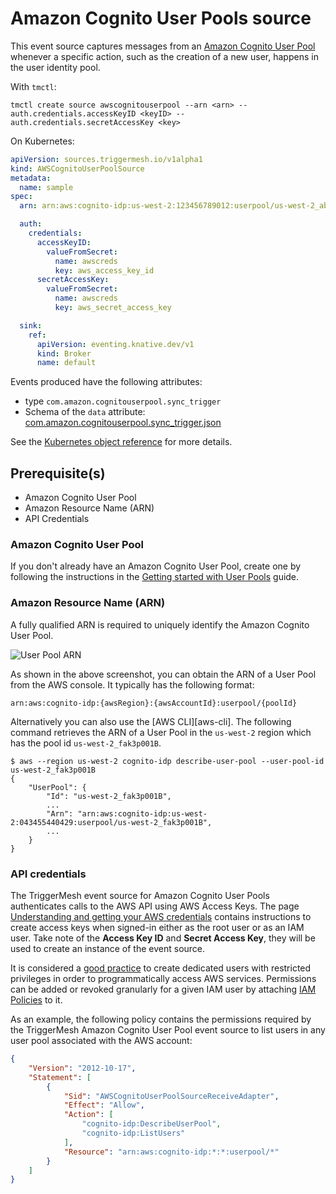 # Amazon Cognito User Pools source

This event source captures messages from an [Amazon Cognito User Pool][cup-docs] whenever a specific action, such as the
creation of a new user, happens in the user identity pool.

With `tmctl`:

```
tmctl create source awscognitouserpool --arn <arn> --auth.credentials.accessKeyID <keyID> --auth.credentials.secretAccessKey <key>
```

On Kubernetes:

```yaml
apiVersion: sources.triggermesh.io/v1alpha1
kind: AWSCognitoUserPoolSource
metadata:
  name: sample
spec:
  arn: arn:aws:cognito-idp:us-west-2:123456789012:userpool/us-west-2_abcdefghi

  auth:
    credentials:
      accessKeyID:
        valueFromSecret:
          name: awscreds
          key: aws_access_key_id
      secretAccessKey:
        valueFromSecret:
          name: awscreds
          key: aws_secret_access_key

  sink:
    ref:
      apiVersion: eventing.knative.dev/v1
      kind: Broker
      name: default
```

Events produced have the following attributes:

* type `com.amazon.cognitouserpool.sync_trigger`
* Schema of the `data` attribute: [com.amazon.cognitouserpool.sync_trigger.json](https://raw.githubusercontent.com/triggermesh/triggermesh/main/schemas/com.amazon.cognitouserpool.sync_trigger.json)

See the [Kubernetes object reference](../../reference/sources/#sources.triggermesh.io/v1alpha1.AWSCognitoUserPoolSource) for more details.

## Prerequisite(s)

- Amazon Cognito User Pool
- Amazon Resource Name (ARN)
- API Credentials

### Amazon Cognito User Pool

If you don't already have an Amazon Cognito User Pool, create one by following the instructions in the [Getting started
with User Pools][cup-getting-started] guide.

### Amazon Resource Name (ARN)

A fully qualified ARN is required to uniquely identify the Amazon Cognito User Pool.

![User Pool ARN](../../assets/images/awscognitouserpool-source/userpool-arn.png)

As shown in the above screenshot, you can obtain the ARN of a User Pool from the AWS console. It typically has the
following format:

```
arn:aws:cognito-idp:{awsRegion}:{awsAccountId}:userpool/{poolId}
```

Alternatively you can also use the [AWS CLI][aws-cli]. The following command retrieves the ARN of a User Pool in the
`us-west-2` region which has the pool id `us-west-2_fak3p001B`.

```console
$ aws --region us-west-2 cognito-idp describe-user-pool --user-pool-id us-west-2_fak3p001B
{
    "UserPool": {
        "Id": "us-west-2_fak3p001B",
        ...
        "Arn": "arn:aws:cognito-idp:us-west-2:043455440429:userpool/us-west-2_fak3p001B",
        ...
    }
}
```

### API credentials

The TriggerMesh event source for Amazon Cognito User Pools authenticates calls to the AWS API using AWS Access Keys. The
page [Understanding and getting your AWS credentials][accesskey] contains instructions to create access keys when
signed-in either as the root user or as an IAM user. Take note of the **Access Key ID** and **Secret Access Key**, they
will be used to create an instance of the event source.

It is considered a [good practice][iam-bestpractices] to create dedicated users with restricted privileges in order to
programmatically access AWS services. Permissions can be added or revoked granularly for a given IAM user by attaching
[IAM Policies][iam-policies] to it.

As an example, the following policy contains the permissions required by the TriggerMesh Amazon Cognito User Pool event
source to list users in any user pool associated with the AWS account:

```json
{
    "Version": "2012-10-17",
    "Statement": [
        {
            "Sid": "AWSCognitoUserPoolSourceReceiveAdapter",
            "Effect": "Allow",
            "Action": [
                "cognito-idp:DescribeUserPool",
                "cognito-idp:ListUsers"
            ],
            "Resource": "arn:aws:cognito-idp:*:*:userpool/*"
        }
    ]
}
```

[cup-docs]: https://docs.aws.amazon.com/cognito/latest/developerguide/cognito-user-identity-pools.html
[cup-getting-started]: https://docs.aws.amazon.com/cognito/latest/developerguide/getting-started-with-cognito-user-pools.html
[accesskey]: https://docs.aws.amazon.com/general/latest/gr/aws-sec-cred-types.html#access-keys-and-secret-access-keys
[iam-bestpractices]: https://docs.aws.amazon.com/general/latest/gr/aws-access-keys-best-practices.html#iam-user-access-keys
[iam-policies]: https://docs.aws.amazon.com/IAM/latest/UserGuide/access_policies.html
[arn]: https://docs.aws.amazon.com/IAM/latest/UserGuide/list_amazoncognitouserpools.html
[tm-secret]: ../secrets.md
